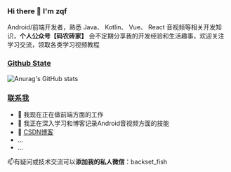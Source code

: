 ### Hi there 👋 I'm zqf

Android/前端开发者，熟悉 Java、 Kotlin、 Vue、 React 音视频等相关开发知识，**个人公众号【码农砖家】** 会不定期分享我的开发经验和生活趣事，欢迎关注学习交流，领取各类学习视频教程

### [Github State](https://github.com/zqf-dev)

![Anurag's GitHub stats](https://github-readme-stats.vercel.app/api?username=zqf-dev&show_icons=true&theme=radical)

### [联系我](https://github.com/zqf-dev)

- 🔭 我现在正在做前端方面的工作
- 🌱 我正在深入学习和博客记录Android音视频方面的技能
- 💬 [CSDN博客](https://blog.csdn.net/Ae_fring?spm=1000.2115.3001.5343)
- ...
- ...

📫有疑问或技术交流可以**添加我的私人微信**：backset_fish
